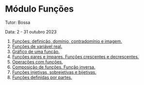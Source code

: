 # Módulo Funções

Tutor: Bossa

Data: 2 - 31 outubro 2023

1. [Funções: definição, domínio, contradomínio e imagem.](./aula01.md)
2. [Funções de variável real.](./aula02.md)
3. [Gráfico de uma função.](./aula03.md)
4. [Funções pares e ímpares. Funções crescentes e decrescentes.](./aula04.md)
5. [Operações com funções.](./aula05.md)
6. [Composição de funções. Função inversa.](./aula06.md)
7. [Funções injetivas, sobrejetivas e bijetivas.](./aula07.md)
8. [Funções definidas por partes.](./aula08.md)
